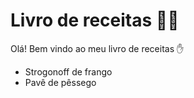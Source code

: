# Livro de receitas :woman_cook:

Olá! Bem vindo ao meu livro de receitas :hand:

- Strogonoff de frango
- Pavê de pêssego
